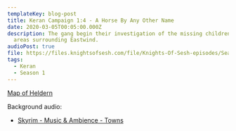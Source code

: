 ```yaml
---
templateKey: blog-post
title: Keran Campaign 1:4 - A Horse By Any Other Name
date: 2020-03-05T00:05:00.000Z
description: The gang begin their investigation of the missing children in the
  areas surrounding Eastwind.
audioPost: true
file: https://files.knightsofsesh.com/file/Knights-Of-Sesh-episodes/Season_1/Keran-4.mp3
tags:
  - Keran
  - Season 1
---
```

[Map of Heldern](https://files.knightsofsesh.com/file/Knights-Of-Sesh-episodes/Season_1/images/Heldern.jpeg)

Background audio:
* [Skyrim - Music & Ambience - Towns
](https://www.youtube.com/watch?v=Y4KX-owEk98)
